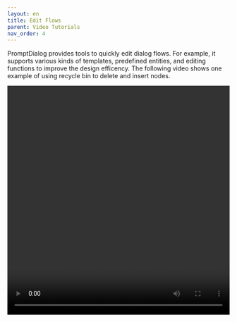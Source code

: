 ```yaml
---
layout: en
title: Edit Flows 
parent: Video Tutorials
nav_order: 4
---
```


PromptDialog provides tools to quickly edit dialog flows.   For example, it supports various kinds of templates, predefined entities, and editing functions to improve the design efficency.  The following video shows one example of using recycle bin to delete and insert nodes.  

<video src="/assets/images/example/video/edit_skills.mp4" width="100%" height="520px" controls="controls"></video>
